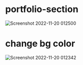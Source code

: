 ﻿# portfolio-section
![Screenshot 2022-11-20 012500](https://user-images.githubusercontent.com/111234791/202870326-033b3b64-990f-461d-8c54-8d4b1dc3d6b5.jpg)
# change bg color
![Screenshot 2022-11-20 012342](https://user-images.githubusercontent.com/111234791/202870335-e4203f9b-0ee8-48ee-81cf-beb963e1da27.jpg)
